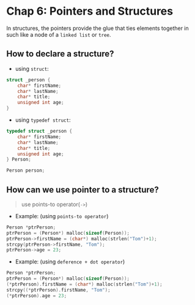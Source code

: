 # Chap 6: Pointers and Structures

In structures, the pointers provide the glue that ties elements together in such like a node of a `linked list` or `tree`.

## How to declare a structure?
* using `struct`:
```c
struct _person {
    char* firstName;
    char* lastName;
    char* title;
    unsigned int age;
}

```
* using `typedef struct`:
```c
typedef struct _person {
    char* firstName;
    char* lastName;
    char* title;
    unsigned int age;
} Person;

Person person;
```
## How can we use pointer to a structure?
> use points-to operator(`->`)

* Example: (using `points-to operator`)
```c
Person *ptrPerson;
ptrPerson = (Person*) malloc(sizeof(Person));
ptrPerson->firstName = (char*) malloc(strlen("Tom")+1);
strcpy(ptrPerson->firstName, "Tom");
ptrPerson->age = 23;
```

* Example: (using `deference + dot operator`)
```c
Person *ptrPerson;
ptrPerson = (Person*) malloc(sizeof(Person));
(*ptrPerson).firstName = (char*) malloc(strlen("Tom")+1);
strcpy((*ptrPerson).firstName, "Tom");
(*ptrPerson).age = 23;
```


